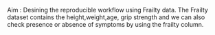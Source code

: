 Aim : Desining the reproducible workflow using Frailty data. 
The Frailty dataset contains the height,weight,age, grip strength and we can also check presence or absence of symptoms by using the frailty column.
